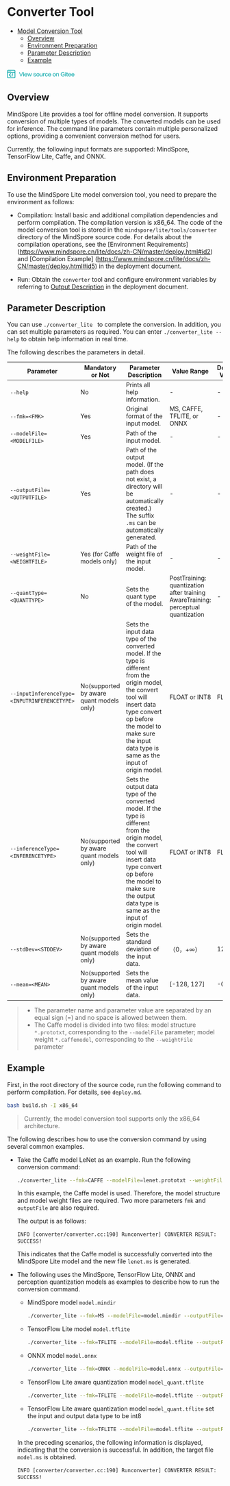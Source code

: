 # Converter Tool

<!-- TOC -->

- [Model Conversion Tool](#model-conversion-tool)
    - [Overview](#overview)
    - [Environment Preparation](#environment-preparation)
    - [Parameter Description](#parameter-description)
    - [Example](#example)

<!-- /TOC -->

<a href="https://gitee.com/mindspore/docs/blob/master/lite/tutorials/source_en/use/converter_tool.md" target="_blank"><img src="../_static/logo_source.png"></a>

## Overview

MindSpore Lite provides a tool for offline model conversion. It supports conversion of multiple types of models. The converted models can be used for inference. The command line parameters contain multiple personalized options, providing a convenient conversion method for users.

Currently, the following input formats are supported: MindSpore, TensorFlow Lite, Caffe, and ONNX.

## Environment Preparation

To use the MindSpore Lite model conversion tool, you need to prepare the environment as follows:

- Compilation: Install basic and additional compilation dependencies and perform compilation. The compilation version is x86_64. The code of the model conversion tool is stored in the `mindspore/lite/tools/converter` directory of the MindSpore source code. For details about the compilation operations, see the [Environment Requirements] (https://www.mindspore.cn/lite/docs/zh-CN/master/deploy.html#id2) and [Compilation Example] (https://www.mindspore.cn/lite/docs/zh-CN/master/deploy.html#id5) in the deployment document.

- Run: Obtain the `converter` tool and configure environment variables by referring to [Output Description](https://www.mindspore.cn/lite/docs/zh-CN/master/deploy.html#id4) in the deployment document.

## Parameter Description

You can use `./converter_lite ` to complete the conversion. In addition, you can set multiple parameters as required.
You can enter `./converter_lite --help` to obtain help information in real time.

The following describes the parameters in detail.


| Parameter  |  Mandatory or Not   |  Parameter Description  | Value Range | Default Value |
| -------- | ------- | ----- | --- | ---- |
| `--help` | No | Prints all help information. | - | - |
| `--fmk=<FMK>`  | Yes | Original format of the input model. | MS, CAFFE, TFLITE, or ONNX | - |
| `--modelFile=<MODELFILE>` | Yes | Path of the input model. | - | - |
| `--outputFile=<OUTPUTFILE>` | Yes | Path of the output model. (If the path does not exist, a directory will be automatically created.) The suffix `.ms` can be automatically generated. | - | - |
| `--weightFile=<WEIGHTFILE>` | Yes (for Caffe models only) | Path of the weight file of the input model. | - | - |
| `--quantType=<QUANTTYPE>` | No | Sets the quant type of the model. | PostTraining: quantization after training <br>AwareTraining: perceptual quantization | - |
|`--inputInferenceType=<INPUTRINFERENCETYPE>`  | No(supported by aware quant models only) | Sets the input data type of the converted model. If the type is different from the origin model, the convert tool will insert data type convert op before the model to make sure the input data type is same as the input of origin model. | FLOAT or INT8 | FLOAT |
|`--inferenceType=<INFERENCETYPE> `| No(supported by aware quant models only) | Sets the output data type of the converted model. If the type is different from the origin model, the convert tool will insert data type convert op before the model to make sure the output data type is same as the input of origin model. | FLOAT or INT8 | FLOAT |
|`--stdDev=<STDDEV>`| No(supported by aware quant models only) | Sets the standard deviation of the input data. | （0，+∞） | 128 |
|`--mean=<MEAN>`| No(supported by aware quant models only) | Sets the mean value of the input data. | [-128, 127] | -0.5 |

> - The parameter name and parameter value are separated by an equal sign (=) and no space is allowed between them.
> - The Caffe model is divided into two files: model structure `*.prototxt`, corresponding to the `--modelFile` parameter; model weight `*.caffemodel`, corresponding to the `--weightFile` parameter


## Example

First, in the root directory of the source code, run the following command to perform compilation. For details, see `deploy.md`.
```bash
bash build.sh -I x86_64
```
> Currently, the model conversion tool supports only the x86_64 architecture.

The following describes how to use the conversion command by using several common examples.

- Take the Caffe model LeNet as an example. Run the following conversion command:

   ```bash
   ./converter_lite --fmk=CAFFE --modelFile=lenet.prototxt --weightFile=lenet.caffemodel --outputFile=lenet
   ```

   In this example, the Caffe model is used. Therefore, the model structure and model weight files are required. Two more parameters `fmk` and `outputFile` are also required.

   The output is as follows:
   ```
   INFO [converter/converter.cc:190] Runconverter] CONVERTER RESULT: SUCCESS!
   ```
   This indicates that the Caffe model is successfully converted into the MindSpore Lite model and the new file `lenet.ms` is generated.
   
- The following uses the MindSpore, TensorFlow Lite, ONNX and perception quantization models as examples to describe how to run the conversion command.

   - MindSpore model `model.mindir`
      ```bash
      ./converter_lite --fmk=MS --modelFile=model.mindir --outputFile=model
      ```
   
   - TensorFlow Lite model `model.tflite`
      ```bash
      ./converter_lite --fmk=TFLITE --modelFile=model.tflite --outputFile=model
      ```
   
   - ONNX model `model.onnx`
      ```bash
      ./converter_lite --fmk=ONNX --modelFile=model.onnx --outputFile=model
      ```

   - TensorFlow Lite aware quantization model `model_quant.tflite`
      ```bash
      ./converter_lite --fmk=TFLITE --modelFile=model.tflite --outputFile=model --quantType=AwareTraining
      ```
  - TensorFlow Lite aware quantization model `model_quant.tflite` set the input and output data type to be int8
      ```bash
      ./converter_lite --fmk=TFLITE --modelFile=model.tflite --outputFile=model --quantType=AwareTraining  --inputInferenceType=INT8  --inferenceType=INT8
      ```

   In the preceding scenarios, the following information is displayed, indicating that the conversion is successful. In addition, the target file `model.ms` is obtained.
   ```
   INFO [converter/converter.cc:190] Runconverter] CONVERTER RESULT: SUCCESS!
   ```
  